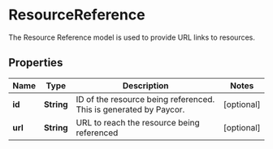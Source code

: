 

# ResourceReference

The Resource Reference model is used to provide URL links to resources. 

## Properties

| Name | Type | Description | Notes |
|------------ | ------------- | ------------- | -------------|
|**id** | **String** | ID of the resource being referenced. This is generated by Paycor. |  [optional] |
|**url** | **String** | URL to reach the resource being referenced |  [optional] |



